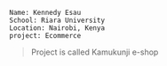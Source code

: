 ```
Name: Kennedy Esau
School: Riara University
Location: Nairobi, Kenya
project: Ecommerce
```

> Project is called Kamukunji e-shop
